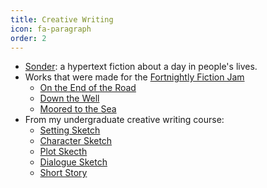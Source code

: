 ```yaml
---
title: Creative Writing
icon: fa-paragraph
order: 2
---
```

* [Sonder](https://ceciltheawesome.itch.io/sonder): a hypertext fiction about a day in people's lives.
* Works that were made for the [Fortnightly Fiction Jam](https://itch.io/jam/fortnightly-fiction-jam-1)
	* [On the End of the Road](https://ceciltheawesome.itch.io/on-the-end-of-the-road)
	* [Down the Well](https://ceciltheawesome.itch.io/down-the-well)
	* [Moored to the Sea](https://ceciltheawesome.itch.io/moored-to-the-sea)
* From my undergraduate creative writing course:
    * [Setting Sketch](../assets/writing/SettingSketch.pdf)
    * [Character Sketch](../assets/writing/CharacterSketch.pdf)
    * [Plot Skecth](../assets/writing/PlotSketch.pdf)
    * [Dialogue Sketch](../assets/writing/DialogueSketch.pdf)
    * [Short Story](../assets/writing/ShortStory.pdf)
